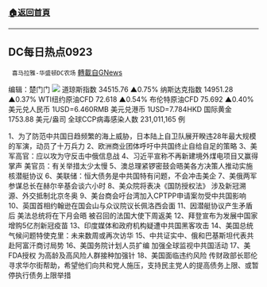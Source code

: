 ###  [:house:返回首頁](https://github.com/ourhimalayas/txt)
---


## DC每日热点0923
` 喜马拉雅-华盛顿DC农场` [轉載自GNews](https://gnews.org/zh-hans/1550187/)

编辑：楚门门
![](https://assets.gnews.org/wp-content/uploads/2021/09/62288227-A5D1-4D42-865E-C6FE54A5BE2B-scaled.jpeg)
道琼斯指数 34515.76 ▲0.75%
纳斯达克指数 14951.28 ▲0.37%
WTI纽约原油CFD 72.618 ▲0.54%
布伦特原油CFD 75.692 ▲0.40%
美元兑人民币 1USD=6.460RMB
美元兑港币 1USD=7.784HKD
国际黄金 1753.88 美元/盎司
全球CCP病毒感染人数 231,011,165 例

1、为了防范中共国日趋频繁的海上威胁，日本陆上自卫队展开睽违28年最大规模的军演，动员了十万兵力
2、欧洲商业团体呼吁中共国终止自给自足的策略
3、美军高官：应以攻为守反击中俄信息战
4、习近平宣称不再新建境外煤电项目又赢得掌声 美官员：有关举措太少太慢
5、澳总理紧锣密鼓会晤美各方决策人推动实施核潜艇协议
6、美联储：恒大债务是中共国特有问题，不会冲击美企
7、美俄两军参谋总长在赫尔辛基会谈六小时
8、美众院将表决《国防授权法》 涉及新冠溯源、外交抵制北京冬奥
9、美台商会吁台湾加入CPTPP申请案勿受中共国影响
10、英国首相约翰逊在国会山与众议院议长佩洛西会面
11、因潜艇协议产生矛盾后 美法总统将在下月会晤 被召回的法国大使下周返美
12、拜登宣布为发展中国家增购5亿剂新冠疫苗
13、印度媒体和政府机构疑遭中共国黑客攻击
14、美国总统气候问题特使克里：未来数周或再次访华
15、中共证实中、俄和巴基斯坦代表共赴阿富汗商讨局势
16、美国务院计划人员扩编 加强全球监视中共国活动
17、美FDA授权 为高龄及高风险人群接种加强针
18、美国面临违约风险 传财政部长耶伦寻求华尔街帮助，希望他们向共和党人施压，支持民主党人的提高债务上限、或暂停执行债务上限举措
